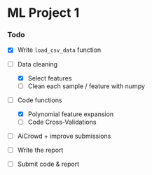 # ML Project 1
### Todo

- [x] Write `load_csv_data` function
- [ ] Data cleaning
    -  [X] Select features
    -  [ ] Clean each sample / feature with numpy
- [ ] Code functions
    -  [x] Polynomial feature expansion
    -  [ ] Code Cross-Validations 
- [ ] AiCrowd + improve submissions
- [ ] Write the report
- [ ] Submit code & report
  
